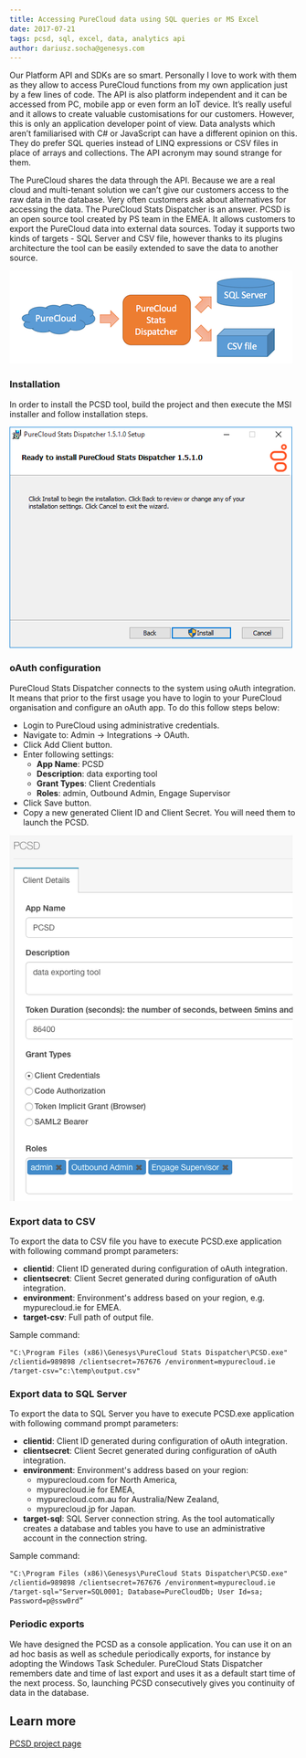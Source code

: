 ```yaml
---
title: Accessing PureCloud data using SQL queries or MS Excel
date: 2017-07-21
tags: pcsd, sql, excel, data, analytics api
author: dariusz.socha@genesys.com
---
```


Our Platform API and SDKs are so smart. Personally I love to work with them as they allow to access PureCloud functions from my own application just by a few lines of code. The API is also platform independent and it can be accessed from PC, mobile app or even form an IoT device. It’s really useful and it allows to create valuable customisations for our customers. However, this is only an application developer point of view. Data analysts which aren’t familiarised with C# or JavaScript can have a different opinion on this. They do prefer SQL queries instead of LINQ expressions or CSV files in place of arrays and collections. The API acronym may sound strange for them.

The PureCloud shares the data through the API. Because we are a real cloud and multi-tenant solution we can’t give our customers access to the raw data in the database. Very often customers ask about alternatives for accessing the data. The PureCloud Stats Dispatcher is an answer. PCSD is an open source tool created by PS team in the EMEA. It allows customers to export the PureCloud data into external data sources. Today it supports two kinds of targets - SQL Server and CSV file, however thanks to its plugins architecture the tool can be easily extended to save the data to another source.

![diagram](diagram.png)

### Installation
In order to install the PCSD tool, build the project and then execute the MSI installer and follow installation steps.

![installer](installer.png)

### oAuth configuration
PureCloud Stats Dispatcher connects to the system using oAuth integration. It means that prior to the first usage you have to login to your PureCloud organisation and configure an oAuth app. To do this follow steps below:

* Login to PureCloud using administrative credentials.
* Navigate to: Admin -> Integrations -> OAuth.
* Click Add Client button.
* Enter following settings:
  * **App Name**: PCSD
  * **Description**: data exporting tool
  * **Grant Types**: Client Credentials
  * **Roles**: admin, Outbound Admin, Engage Supervisor
* Click Save button.
* Copy a new generated Client ID and Client Secret. You will need them to launch the PCSD.

![oauth](oauth.png)

### Export data to CSV

To export the data to CSV file you have to execute PCSD.exe application with following command prompt parameters:

* **clientid**: Client ID generated during configuration of oAuth integration.
* **clientsecret**: Client Secret generated during configuration of oAuth integration.
* **environment**: Environment's address based on your region, e.g. mypurecloud.ie for EMEA.
* **target-csv**: Full path of output file.

Sample command:

```
"C:\Program Files (x86)\Genesys\PureCloud Stats Dispatcher\PCSD.exe" /clientid=989898 /clientsecret=767676 /environment=mypurecloud.ie /target-csv="c:\temp\output.csv"
```

### Export data to SQL Server

To export the data to SQL Server you have to execute PCSD.exe application with following command prompt parameters:

* **clientid**: Client ID generated during configuration of oAuth integration.
* **clientsecret**: Client Secret generated during configuration of oAuth integration.
* **environment**: Environment's address based on your region:
  * mypurecloud.com for North America,
  * mypurecloud.ie for EMEA,
  * mypurecloud.com.au for Australia/New Zealand,
  * mypurecloud.jp for Japan.
* **target-sql**: SQL Server connection string. As the tool automatically creates a database and tables you have to use an administrative account in the connection string.

Sample command:

```
"C:\Program Files (x86)\Genesys\PureCloud Stats Dispatcher\PCSD.exe" /clientid=989898 /clientsecret=767676 /environment=mypurecloud.ie /target-sql="Server=SQL0001; Database=PureCloudDb; User Id=sa; Password=p@ssw0rd”
```

### Periodic exports
We have designed the PCSD as a console application. You can use it on an ad hoc basis as well as schedule periodically exports, for instance by adopting the Windows Task Scheduler. PureCloud Stats Dispatcher remembers date and time of last export and uses it as a default start time of the next process. So, launching PCSD consecutively gives you continuity of data in the database.

## Learn more
[PCSD project page](https://github.com/MyPureCloud/purecloud-stats-dispatcher)
